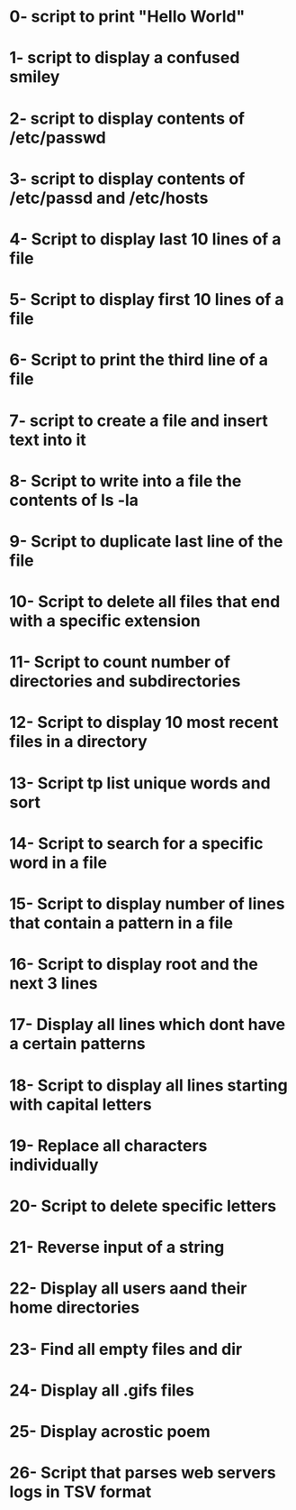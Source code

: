 # 0- script to print "Hello World"
# 1- script to display a confused smiley
# 2- script to display contents of /etc/passwd
# 3- script to display contents of /etc/passd and /etc/hosts
# 4- Script to display last 10 lines of a file
# 5- Script to display first 10 lines of a file
# 6- Script to print the third line of a file
# 7- script to create a file and insert text into it
# 8- Script to write into a file the contents of ls -la
# 9- Script to duplicate last line of the file
# 10- Script to delete all files that end with a specific extension
# 11- Script to count number of directories and subdirectories
# 12- Script to display 10 most recent files in a directory
# 13- Script tp list unique words and sort
# 14- Script to search for a specific word in a file
# 15- Script to display number of lines that contain a pattern in a file
# 16- Script to display root and the next 3 lines
# 17- Display all lines which dont have a certain patterns
# 18- Script to display all lines starting with capital letters
# 19- Replace all characters individually
# 20- Script to delete specific letters
# 21- Reverse input of a string
# 22- Display all users aand their home directories
# 23- Find all empty files and dir
# 24- Display all .gifs files
# 25- Display acrostic poem
# 26- Script that parses web  servers logs in TSV format
